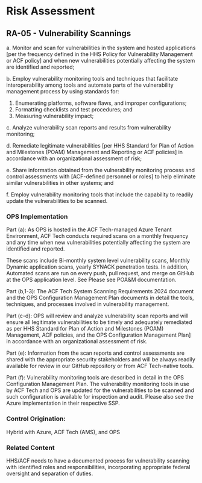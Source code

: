 # Risk Assessment
## RA-05 - Vulnerability Scannings

a. Monitor and scan for vulnerabilities in the system and hosted applications [per the frequency defined in the HHS Policy for Vulnerability Management or ACF policy] and when new vulnerabilities potentially affecting the system are identified and reported;

b. Employ vulnerability monitoring tools and techniques that facilitate interoperability among tools and automate parts of the vulnerability management process by using standards for:

1. Enumerating platforms, software flaws, and improper configurations;
2. Formatting checklists and test procedures; and
3. Measuring vulnerability impact;

c. Analyze vulnerability scan reports and results from vulnerability monitoring;

d. Remediate legitimate vulnerabilities [per HHS Standard for Plan of Action and Milestones (POAM) Management and Reporting or ACF policies] in accordance with an organizational assessment of risk;

e. Share information obtained from the vulnerability monitoring process and control assessments with [ACF-defined personnel or roles] to help eliminate similar vulnerabilities in other systems; and

f. Employ vulnerability monitoring tools that include the capability to readily update the vulnerabilities to be scanned.

### OPS Implementation

Part (a): As OPS  is hosted in the ACF Tech-managed Azure Tenant Environment, ACF Tech conducts required scans on a monthly frequency and any time when new vulnerabilities potentially affecting the system are identified and reported. 

These scans include Bi-monthly system level vulnerability scans, Monthly Dynamic application scans, yearly SYNACK penetration tests. In addition, Automated scans are run on every push, pull request, and merge on GitHub at the OPS application level.  See Please see POA&M documentation. 

Part (b,1-3): The ACF Tech System Scanning Requirements 2024 document and the OPS Configuration Management Plan documents in detail the tools, techniques, and processes involved in vulnerability management.

Part (c-d): OPS will review and analyze vulnerability scan reports and will ensure all legitimate vulnerabilities to be timely and adequately remediated as per HHS Standard for Plan of Action and Milestones (POAM) Management, ACF policies, and the OPS Configuration Management Plan] in accordance with an organizational assessment of risk. 

Part (e): Information from the scan reports and control assessments are shared with the appropriate security stakeholders and will be always readily available for review in our GitHub repository or from ACF Tech-native tools.

Part (f): Vulnerability monitoring tools are described in detail in the OPS Configuration Management Plan. The vulnerability monitoring tools in use by ACF Tech and OPS are updated for the vulnerabilities to be scanned and such configuration is available for inspection and audit. Please also see the Azure implementation in their respective SSP. 


### Control Origination:

Hybrid with Azure, ACF Tech (AMS), and OPS

### Related Content

HHS/ACF needs to have a documented process for vulnerability scanning with identified roles and responsibilities, incorporating appropriate federal oversight and separation of duties.
